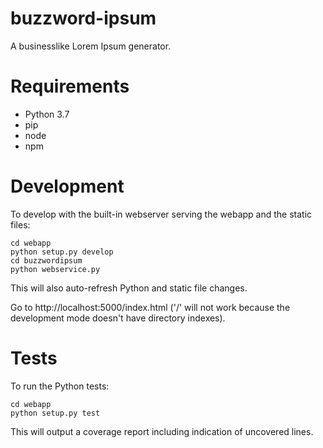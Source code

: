 buzzword-ipsum
==============

A businesslike Lorem Ipsum generator.

Requirements
===
* Python 3.7
* pip
* node
* npm

Development
===

To develop with the built-in webserver serving the webapp and the static
files:

    cd webapp
    python setup.py develop
    cd buzzwordipsum
    python webservice.py

This will also auto-refresh Python and static file changes.

Go to http://localhost:5000/index.html ('/' will not work because the development mode doesn't have directory indexes).

Tests
===

To run the Python tests:

    cd webapp
    python setup.py test

This will output a coverage report including indication of uncovered lines.
